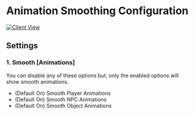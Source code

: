 # Animation Smoothing Configuration

[![Client View](https://thumbs.gfycat.com/MadQuestionableDegus-size_restricted.gif)](https://gfycat.com/MadQuestionableDegus)

## Settings

### 1. Smooth [Animations]

You can disable any of these options but, only the enabled options will show smooth animations.

* (Default On) Smooth Player Animations
* (Default On) Smooth NPC Animations
* (Default On) Smooth Object Animations


